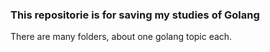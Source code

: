 ###  This repositorie is for saving my studies of Golang

There are many folders, about one golang topic each.
